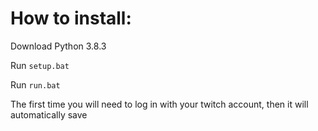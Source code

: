 # How to install:
Download Python 3.8.3

Run `setup.bat`

Run `run.bat`

The first time you will need to log in with your twitch account, then it will automatically save
